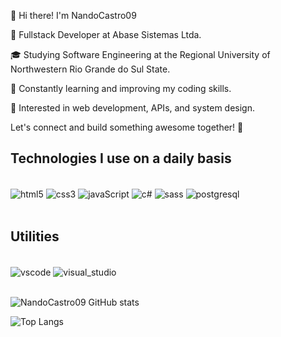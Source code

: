 👋 Hi there! I'm NandoCastro09

💼 Fullstack Developer at Abase Sistemas Ltda.

🎓 Studying Software Engineering at the Regional University of Northwestern Rio Grande do Sul State.

🌱 Constantly learning and improving my coding skills. 

👀 Interested in web development, APIs, and system design.   

Let's connect and build something awesome together! 🚀

## Technologies I use on a daily basis
<div style="display: inline_block"><br/>
    <img align="center" alt="html5" src="https://img.shields.io/badge/HTML5-E34F26?style=for-the-badge&logo=html5&logoColor=white"/>
    <img align="center" alt="css3" src="https://img.shields.io/badge/CSS3-1572B6?style=for-the-badge&logo=css3&logoColor=white"/>
    <img align="center" alt="javaScript" src="https://img.shields.io/badge/JavaScript-F7DF1E?style=for-the-badge&logo=javascript&logoColor=black"/>
    <img align="center" alt="c#" src="https://img.shields.io/badge/C%23-239120?style=for-the-badge&logo=c-sharp&logoColor=white"/>
    <img align="center" alt="sass" src="https://img.shields.io/badge/Sass-CC6699?style=for-the-badge&logo=sass&logoColor=white"/>
    <img align="center" alt="postgresql" src="https://img.shields.io/badge/PostgreSQL-316192?style=for-the-badge&logo=postgresql&logoColor=white"/>
</div><br/>

## Utilities
<div style="display: inline_block"><br/>
    <img align="center" alt="vscode" src="https://img.shields.io/badge/Visual_Studio_Code-0078D4?style=for-the-badge&logo=visual%20studio%20code&logoColor=white" />
    <img align="center" alt="visual_studio" src="https://img.shields.io/badge/Visual_Studio-5C2D91?style=for-the-badge&logo=visual%20studio&logoColor=white"/>
    </div><br/>


![NandoCastro09 GitHub stats](https://github-readme-stats.vercel.app/api?username=NandoCastro09&show_icons=true&theme=dracula)

![Top Langs](https://github-readme-stats.vercel.app/api/top-langs/?username=NandoCastro09&Compactlayout=true)
